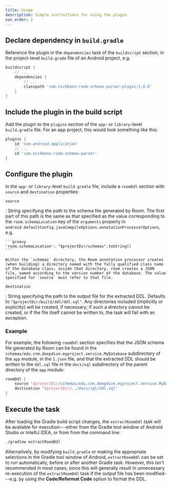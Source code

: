 ```yaml
---
title: Usage
description: Simple instructions for using the plugin.
nav_order: 2
---
```


## Declare dependency in `build.gradle`

Reference the plugin in the `dependencies` task of the `buildscript` section, in the project-level `build.grade` file of an Android project, e.g.

```groovy
buildscript {
    // ...
    dependencies {
        // ... 
        classpath 'com.nickbenn:room-schema-parser-plugin:1.0.0'
    }
}
```

## Include the plugin in the build script

Add the plugin to the `plugins` section of the `app`- or `library`-level `build.gradle` file. For an app project, this would look something like this: 

```groovy
plugins {
    id 'com.android.application'
    // ...
    id 'com.nickbenn.room-schema-parser'
}
```

## Configure the plugin

In the `app`- or `library`-level `build.gradle` file, include a `roomDdl` section with `source` and `destination` properties:

`source`

: String specifying the path to the schema file generated by Room. The first part of this path is the same as that specified as the value corresponding to the `room.schemaLocation` key of the `arguments` property in `android.defaultConfig.javaCompileOptions.annotationProcessorOptions`, e.g.

    ```groovy
    'room.schemaLocation': "$projectDir/schemas".toString()
    ```
    
    Within the `schemas` directory, the Room annotation processor creates (when building) a directory named with the fully qualified class name of the database class; inside that directory, room creates a JSON file, named according to the version number of the database. The value specified for `source` must refer to that file.
    
`destination`

: String specifying the path to the output file for the extracted DDL. Defaults to `"$projectDir/build/ddl/ddl.sql"`. Any directories included (implicitly or explicitly) will be created, if necessary; if such a directory cannot be created, or if the file itself cannot be written to, the task will fail with an exception. 

### Example

For example, the following `roomDdl` section specifies that the JSON schema file generated by Room can be found in the `schemas/edu.cnm.deepdive.myproject.service.MyDatabase` subdirectory of the `app` module, in the `1.json` file, and that the extracted DDL should be written to the `ddl.sql` file in the `docs/sql` subdirectory of the parent directory of the `app` module:

```groovy
roomDdl {
    source "$projectDir/schemas/edu.cnm.deepdive.myproject.service.MyDatabase/1.json"
    destination "$projectDir/../docs/sql/ddl.sql"
}
```

## Execute the task

After loading the Gradle build script changes, the `extractRoomDdl` task will be available for execution---either from the Gradle tool window of Android Studio or IntelliJ IDEA, or from from the command line:

```bash
./gradlew extractRoomDdl
```

Alternatively, by modifying `build.gradle` or making the appropriate selections in the Gradle tool window of Android, `extractRoomDdl` can be set to run automatically, before or after another Gradle task. However, this isn't recommended in most cases, since this will generally result in unnecessary re-execution of the `extractRoomDdl` task if the output file has been modified---e.g. by using the **Code/Reformat Code** option to format the DDL.